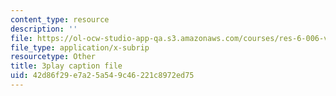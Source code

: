 ```yaml
---
content_type: resource
description: ''
file: https://ol-ocw-studio-app-qa.s3.amazonaws.com/courses/res-6-006-video-demonstrations-in-lasers-and-optics-spring-2008/42d86f29e7a25a549c46221c8972ed75_DuPbUcsmNuI.vtt
file_type: application/x-subrip
resourcetype: Other
title: 3play caption file
uid: 42d86f29-e7a2-5a54-9c46-221c8972ed75
---
```

